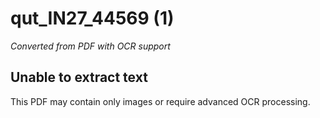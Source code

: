 # qut_IN27_44569 (1)

*Converted from PDF with OCR support*

## Unable to extract text

This PDF may contain only images or require advanced OCR processing.